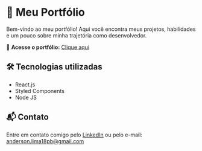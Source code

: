 # 🚀 Meu Portfólio

Bem-vindo ao meu portfólio! Aqui você encontra meus projetos, habilidades e um pouco sobre minha trajetória como desenvolvedor.

🔗 **Acesse o portfólio:** [Clique aqui](https://portifolio-web-eosin.vercel.app)

## 🛠 Tecnologias utilizadas
- React.js
- Styled Components
- Node JS

## 📬 Contato
Entre em contato comigo pelo [LinkedIn]([https://www.linkedin.com/in/seu-perfil](https://www.linkedin.com/in/anderson-lima-617b50241/)) ou pelo e-mail: anderson.lima18pb@gmail.com
